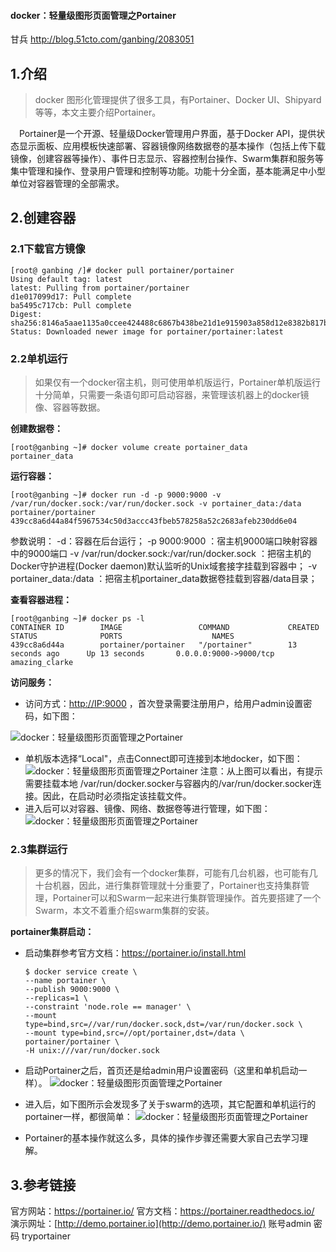 #### docker：轻量级图形页面管理之Portainer

甘兵 http://blog.51cto.com/ganbing/2083051

## 1.介绍

> docker 图形化管理提供了很多工具，有Portainer、Docker UI、Shipyard等等，本文主要介绍Portainer。

 Portainer是一个开源、轻量级Docker管理用户界面，基于Docker API，提供状态显示面板、应用模板快速部署、容器镜像网络数据卷的基本操作（包括上传下载镜像，创建容器等操作）、事件日志显示、容器控制台操作、Swarm集群和服务等集中管理和操作、登录用户管理和控制等功能。功能十分全面，基本能满足中小型单位对容器管理的全部需求。

## 2.创建容器

### 2.1下载官方镜像

```
[root@ ganbing /]# docker pull portainer/portainer
Using default tag: latest
latest: Pulling from portainer/portainer
d1e017099d17: Pull complete 
ba5495c717cb: Pull complete 
Digest: sha256:8146a5aae1135a0ccee424488c6867b438be21d1e915903a858d12e8382b817b
Status: Downloaded newer image for portainer/portainer:latest
```

### 2.2单机运行

> 如果仅有一个docker宿主机，则可使用单机版运行，Portainer单机版运行十分简单，只需要一条语句即可启动容器，来管理该机器上的docker镜像、容器等数据。

**创建数据卷：**

```
[root@ganbing ~]# docker volume create portainer_data
portainer_data
```

**运行容器：**

```
[root@ganbing ~]# docker run -d -p 9000:9000 -v /var/run/docker.sock:/var/run/docker.sock -v portainer_data:/data portainer/portainer
439cc8a6d44a84f5967534c50d3accc43fbeb578258a52c2683afeb230dd6e04
```

参数说明：
-d：容器在后台运行；
-p 9000:9000 ：宿主机9000端口映射容器中的9000端口
-v /var/run/docker.sock:/var/run/docker.sock ：把宿主机的Docker守护进程(Docker daemon)默认监听的Unix域套接字挂载到容器中；
-v portainer_data:/data ：把宿主机portainer_data数据卷挂载到容器/data目录；

**查看容器进程：**

```
[root@ganbing ~]# docker ps -l
CONTAINER ID        IMAGE                 COMMAND             CREATED             STATUS              PORTS                    NAMES
439cc8a6d44a        portainer/portainer   "/portainer"        13 seconds ago      Up 13 seconds       0.0.0.0:9000->9000/tcp   amazing_clarke
```

**访问服务：**

- 访问方式：[http://IP:9000](http://ip:9000/) ，首次登录需要注册用户，给用户admin设置密码，如下图：

![docker：轻量级图形页面管理之Portainer](http://i2.51cto.com/images/blog/201803/05/5b88849fe1e52c6fb6fa78b74aded19c.png?x-oss-process=image/watermark,size_16,text_QDUxQ1RP5Y2a5a6i,color_FFFFFF,t_100,g_se,x_10,y_10,shadow_90,type_ZmFuZ3poZW5naGVpdGk=)

- 单机版本选择“Local"，点击Connect即可连接到本地docker，如下图：
  ![docker：轻量级图形页面管理之Portainer](http://i2.51cto.com/images/blog/201803/05/d0ac00ebaa10a3cad79cbbe2687b6ab0.png?x-oss-process=image/watermark,size_16,text_QDUxQ1RP5Y2a5a6i,color_FFFFFF,t_100,g_se,x_10,y_10,shadow_90,type_ZmFuZ3poZW5naGVpdGk=)
  注意：从上图可以看出，有提示需要挂载本地 /var/run/docker.socker与容器内的/var/run/docker.socker连接。因此，在启动时必须指定该挂载文件。
- 进入后可以对容器、镜像、网络、数据卷等进行管理，如下图：
  ![docker：轻量级图形页面管理之Portainer](http://i2.51cto.com/images/blog/201803/05/b138b2e9e8f5d0748df6fde86da103c0.png?x-oss-process=image/watermark,size_16,text_QDUxQ1RP5Y2a5a6i,color_FFFFFF,t_100,g_se,x_10,y_10,shadow_90,type_ZmFuZ3poZW5naGVpdGk=)

### 2.3集群运行

> 更多的情况下，我们会有一个docker集群，可能有几台机器，也可能有几十台机器，因此，进行集群管理就十分重要了，Portainer也支持集群管理，Portainer可以和Swarm一起来进行集群管理操作。首先要搭建了一个Swarm，本文不着重介绍swarm集群的安装。

**portainer集群启动：**

- 启动集群参考官方文档：<https://portainer.io/install.html>

  ```
  $ docker service create \
  --name portainer \
  --publish 9000:9000 \
  --replicas=1 \
  --constraint 'node.role == manager' \
  --mount type=bind,src=//var/run/docker.sock,dst=/var/run/docker.sock \
  --mount type=bind,src=//opt/portainer,dst=/data \
  portainer/portainer \
  -H unix:///var/run/docker.sock
  ```

- 启动Portainer之后，首页还是给admin用户设置密码（这里和单机启动一样）。
  ![docker：轻量级图形页面管理之Portainer](http://i2.51cto.com/images/blog/201803/05/35c353abedce986cca4a3c3f91ec4a45.png?x-oss-process=image/watermark,size_16,text_QDUxQ1RP5Y2a5a6i,color_FFFFFF,t_100,g_se,x_10,y_10,shadow_90,type_ZmFuZ3poZW5naGVpdGk=)

- 进入后，如下图所示会发现多了关于swarm的选项，其它配置和单机运行的portainer一样，都很简单：
  ![docker：轻量级图形页面管理之Portainer](http://i2.51cto.com/images/blog/201803/05/c0e9e1e20302f7a8b318173dcce6eabb.png?x-oss-process=image/watermark,size_16,text_QDUxQ1RP5Y2a5a6i,color_FFFFFF,t_100,g_se,x_10,y_10,shadow_90,type_ZmFuZ3poZW5naGVpdGk=)

- Portainer的基本操作就这么多，具体的操作步骤还需要大家自己去学习理解。

## 3.参考链接

官方网站：<https://portainer.io/> 
官方文档：<https://portainer.readthedocs.io/> 
演示网址：[http://demo.portainer.io](http://demo.portainer.io/) 账号admin 密码 tryportainer